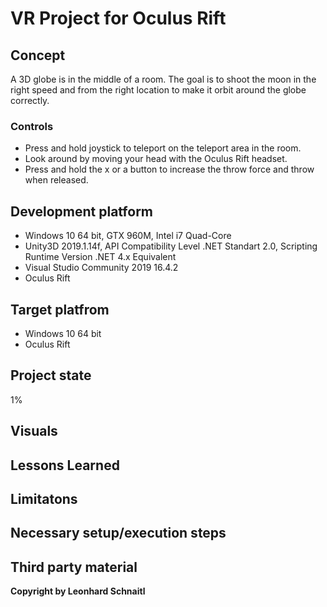 # VR Project for Oculus Rift

## Concept
A 3D globe is in the middle of a room. The goal is to shoot the moon in the right speed and from the right location to make it orbit around the globe correctly.  
  
### Controls
 + Press and hold joystick to teleport on the teleport area in the room.
 + Look around by moving your head with the Oculus Rift headset.
 + Press and hold the x or a button to increase the throw force and throw when released.

## Development platform
 + Windows 10 64 bit, GTX 960M, Intel i7 Quad-Core
 + Unity3D 2019.1.14f, API Compatibility Level .NET Standart 2.0, Scripting Runtime Version .NET 4.x Equivalent
 + Visual Studio Community 2019 16.4.2
 + Oculus Rift
 
## Target platfrom
 + Windows 10 64 bit
 + Oculus Rift

## Project state
1%

## Visuals

## Lessons Learned

## Limitatons

## Necessary setup/execution steps

## Third party material

**Copyright by Leonhard Schnaitl**
